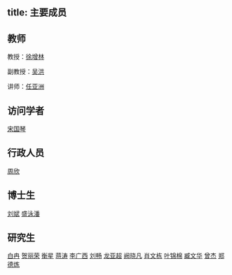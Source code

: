 title: 主要成员
---

## 教师
教授：[徐增林](/members/xuzenglin)

副教授：[吴洪](/members/wuhong)

讲师：[任亚洲](/members/renyazhou)

## 访问学者
[宋国琴](/members/songguoqin)

## 行政人员
[周欣](/members/zhouxin)

## 博士生
[刘斌](/members/liubin)  [盛泳潘](/members/shengyongpan)

## 研究生
[白冉](/members/bairan) [贺丽荣](/members/helirong) [衡星](/members/hengxing) [蒋涛](/members/jiangtao) [李广西](/members/liguangxi) [刘畅](/members/liuchang) [龙亚超](/members/longyacao) [阙晓凡](/members/quexiaofan) [肖文栋](/members/xiaowendong) [叶锦棉](/members/yejinmian) [臧文华](/members/zangwenhua) [曾杰](/members/zengjie) [郑德炼](/members/zhengdelian)